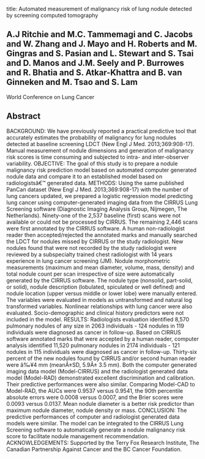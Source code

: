 title: Automated measurement of malignancy risk of lung nodule detected by screening computed tomography

## A.J Ritchie and M.C. Tammemagi and C. Jacobs and W. Zhang and J. Mayo and H. Roberts and M. Gingras and S. Pasian and L. Stewart and S. Tsai and D. Manos and J.M. Seely and P. Burrowes and R. Bhatia and S. Atkar-Khattra and B. van Ginneken and M. Tsao and S. Lam
World Conference on Lung Cancer


## Abstract
BACKGROUND: We have previously reported a practical predictive tool that accurately estimates the probability of malignancy for lung nodules detected at baseline screening LDCT (New Engl J Med. 2013;369:908-17). Manual measurement of nodule dimensions and generation of malignancy risk scores is time consuming and subjected to intra- and inter-observer variability. OBJECTIVE: The goal of this study is to prepare a nodule malignancy risk prediction model based on automated computer generated nodule data and compare it to an established model based on radiologistsâ€™ generated data. METHODS: Using the same published PanCan dataset (New Engl J Med. 2013;369:908-17) with the number of lung cancers updated, we prepared a logistic regression model predicting lung cancer using computer-generated imaging data from the CIRRUS Lung Screening software (Diagnostic Imaging Analysis Group, Nijmegen, The Netherlands). Ninety-one of the 2,537 baseline (first) scans were not available or could not be processed by CIRRUS. The remaining 2,446 scans were first annotated by the CIRRUS software. A human non-radiologist reader then accepted/rejected the annotated marks and manually searched the LDCT for nodules missed by CIRRUS or the study radiologist. New nodules found that were not recorded by the study radiologist were reviewed by a subspecialty trained chest radiologist with 14 years experience in lung cancer screening (JM). Nodule morphometric measurements (maximum and mean diameter, volume, mass, density) and total nodule count per scan irrespective of size were automatically generated by the CIRRUS software. The nodule type (nonsolid, part-solid, or solid), nodule description (lobulated, spiculated or well defined) and nodule location (upper versus middle or lower lobe) were manually entered. The variables were evaluated in models as untransformed and natural log transformed variables. Nonlinear relationships with lung cancer were also evaluated. Socio-demographic and clinical history predictors were not included in the model. RESULTS: Radiologists evaluation identified 8,570 pulmonary nodules of any size in 2063 individuals - 124 nodules in 119 individuals were diagnosed as cancer in follow-up. Based on CIRRUS software annotated marks that were accepted by a human reader, computer analysis identified 11,520 pulmonary nodules in 2174 individuals - 121 nodules in 115 individuals were diagnosed as cancer in follow-up. Thirty-six percent of the new nodules found by CIRRUS and/or second human reader were â‰¥4 mm (meanÂ±SD, 5.9Â± 3.5 mm). Both the computer generated imaging data model (Model-CIRRUS) and the radiologist generated data model (Model-RAD) demonstrated excellent discrimination and calibration. Their predictive performances were also similar. Comparing Model-CAD to Model-RAD, the AUCs were 0.9537 versus 0.9541, the 90th percentile absolute errors were 0.0008 versus 0.0007, and the Brier scores were 0.0093 versus 0.0137. Mean nodule diameter is a better risk predictor than maximum nodule diameter, nodule density or mass. CONCLUSION: The predictive performances of computer and radiologist generated data models were similar. The model can be integrated to the CIRRUS Lung Screening software to automatically generate a nodule malignancy risk score to facilitate nodule management recommendation. ACKNOWLEDGEMENTS: Supported by the Terry Fox Research Institute, The Canadian Partnership Against Cancer and the BC Cancer Foundation.

